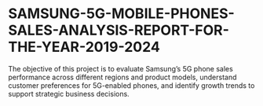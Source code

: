 # SAMSUNG-5G-MOBILE-PHONES-SALES-ANALYSIS-REPORT-FOR-THE-YEAR-2019-2024
The objective of this project is to evaluate Samsung’s 5G phone sales performance across different regions and product models, understand customer preferences for 5G-enabled phones, and identify growth trends to support strategic business decisions.
